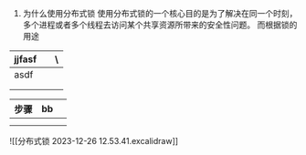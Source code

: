 1. 为什么使用分布式锁
使用分布式锁的一个核心目的是为了解决在同一个时刻，多个进程或者多个线程去访问某个共享资源所带来的安全性问题。
而根据锁的用途

| jjfasf |  | \ |
| ---- | ---- | ---- |
| asdf |  |  |
|  |  |  |
|  |  |  |

| 步骤 | bb |  |
| ---- | ---- | ---- |
|  |  |  |
|  |  |  |
![[分布式锁 2023-12-26 12.53.41.excalidraw]]